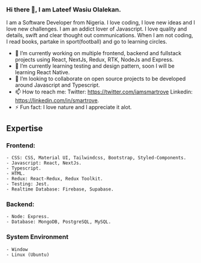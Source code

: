 ### Hi there 👋, I am Lateef Wasiu Olalekan.

I am a Software Developer from Nigeria. I love coding, I love new ideas and I love new challenges. I am an addict lover of Javascript. I love quality and details, swift and clear thought out communications. When I am not coding, I read books, partake in sport(football) and go to learning circles.


- 🔭 I’m currently working on multiple frontend, backend and fullstack projects using React, NextJs, Redux, RTK, NodeJs and Express.
- 🌱 I’m currently learning testing and design pattern, soon I will be learning React Native.
- 👯 I’m looking to collaborate on open source projects to be developed around Javascript and Typescript.
- 📫 How to reach me: Twitter: https://twitter.com/iamsmartrove    Linkedin: https://linkedin.com/in/smartrove.
- ⚡ Fun fact: I love nature and I appreciate it alot.

## Expertise
### Frontend: 
    - CSS: CSS, Material UI, Tailwindcss, Bootstrap, Styled-Components.
    - Javascript: React, NextJs.
    - Typescript.
    - HTML.
    - Redux: React-Redux, Redux Toolkit.
    - Testing: Jest.
    - Realtime Database: Firebase, Supabase.
    
### Backend:
    - Node: Express.
    - Database: MongoDB, PostgreSQL, MySQL.

### System Environment
    - Window
    - Linux (Ubuntu)
<!--
**Smartrove/Smartrove** is a ✨ _special_ ✨ repository because its `README.md` (this file) appears on your GitHub profile.

Here are some ideas to get you started:

- 🔭 I’m currently working on ...
- 🌱 I’m currently learning ...
- 👯 I’m looking to collaborate on ...
- 🤔 I’m looking for help with ...
- 💬 Ask me about ...
- 📫 How to reach me: ...
- 😄 Pronouns: ...
- ⚡ Fun fact: ...
-->
